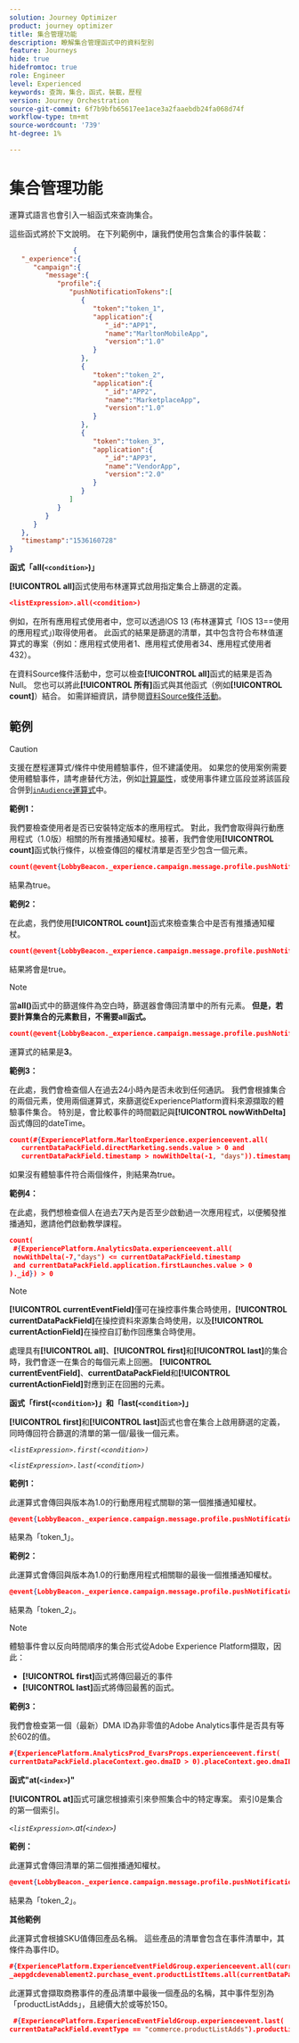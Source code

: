 ```yaml
---
solution: Journey Optimizer
product: journey optimizer
title: 集合管理功能
description: 瞭解集合管理函式中的資料型別
feature: Journeys
hide: true
hidefromtoc: true
role: Engineer
level: Experienced
keywords: 查詢，集合，函式，裝載，歷程
version: Journey Orchestration
source-git-commit: 6f7b9bfb65617ee1ace3a2faaebdb24fa068d74f
workflow-type: tm+mt
source-wordcount: '739'
ht-degree: 1%

---
```


# 集合管理功能

運算式語言也會引入一組函式來查詢集合。

這些函式將於下文說明。 在下列範例中，讓我們使用包含集合的事件裝載：

```json
                { 
   "_experience":{ 
      "campaign":{ 
         "message":{ 
            "profile":{ 
               "pushNotificationTokens":[ 
                  { 
                     "token":"token_1",
                     "application":{ 
                        "_id":"APP1",
                        "name":"MarltonMobileApp",
                        "version":"1.0"
                     }
                  },
                  { 
                     "token":"token_2",
                     "application":{ 
                        "_id":"APP2",
                        "name":"MarketplaceApp",
                        "version":"1.0"
                     }
                  },
                  { 
                     "token":"token_3",
                     "application":{ 
                        "_id":"APP3",
                        "name":"VendorApp",
                        "version":"2.0"
                     }
                  }
               ]
            }
         }
      }
   },
   "timestamp":"1536160728"
}
```

**函式「all(`<condition>`)」**

**[!UICONTROL all]**&#x200B;函式使用布林運算式啟用指定集合上篩選的定義。

```json
<listExpression>.all(<condition>)
```

例如，在所有應用程式使用者中，您可以透過IOS 13 (布林運算式「IOS 13==使用的應用程式」)取得使用者。 此函式的結果是篩選的清單，其中包含符合布林值運算式的專案（例如：應用程式使用者1、應用程式使用者34、應用程式使用者432）。

在資料Source條件活動中，您可以檢查&#x200B;**[!UICONTROL all]**&#x200B;函式的結果是否為Null。 您也可以將此&#x200B;**[!UICONTROL 所有]**&#x200B;函式與其他函式（例如&#x200B;**[!UICONTROL count]**）結合。 如需詳細資訊，請參閱[資料Source條件活動](../condition-activity.md#data_source_condition)。


## 範例

>[!CAUTION]
>
>支援在歷程運算式/條件中使用體驗事件，但不建議使用。 如果您的使用案例需要使用體驗事件，請考慮替代方法，例如[計算屬性](../../audience/computed-attributes.md)，或使用事件建立區段並將該區段合併到[`inAudience`運算式](../../building-journeys/functions/functioninaudience.md)中。

**範例1：**

我們要檢查使用者是否已安裝特定版本的應用程式。 對此，我們會取得與行動應用程式（1.0版）相關的所有推播通知權杖。接著，我們會使用&#x200B;**[!UICONTROL count]**&#x200B;函式執行條件，以檢查傳回的權杖清單是否至少包含一個元素。

```json
count(@event{LobbyBeacon._experience.campaign.message.profile.pushNotificationTokens.all(currentEventField.application.version == "1.0").token}) > 0
```

結果為true。

**範例2：**

在此處，我們使用&#x200B;**[!UICONTROL count]**&#x200B;函式來檢查集合中是否有推播通知權杖。

```json
count(@event{LobbyBeacon._experience.campaign.message.profile.pushNotificationTokens.all().token}) > 0
```

結果將會是true。

<!--Alternatively, you can check if there is no token in the collection:

   ```json
   count(@event{LobbyBeacon._experience.campaign.message.profile.pushNotificationTokens.all().token}) == 0
   ```

The result will be false.

Here we use the count function in a condition to count the number of push notification tokens in the event.

`count(@event{LobbyBeacon._experience.campaign.message.profile.pushNotificationTokens.all().token})`

The result is true.

Note that when the condition in the **all()** function is empty, the filter will return all the elements in the list. Hence, the expression above is equivalent to:

`count(@event{LobbyBeacon._experience.campaign.message.profile.pushNotificationTokens.application.name})`

In both cases, the result of the expression is **3**.

A query of experience events recorded on the Adobe Experience Platform may or may not include the current event that triggered the current Journey. This will depend on the relative processing time with which [!DNL Journey Orchestration] sees an event and started evaluating conditions, versus the time it takes for that event to be ingested into the Adobe Experience Platform. For example, when using the .all() syntax to query experience events from the Adobe Experience Platform, we recommend enforcing the exclusion of the current event (by requiring an
earlier timestamp) in order to only consider prior events.-->

>[!NOTE]
>
>當&#x200B;**all()**&#x200B;函式中的篩選條件為空白時，篩選器會傳回清單中的所有元素。 **但是，若要計算集合的元素數目，不需要all函式。**


```json
count(@event{LobbyBeacon._experience.campaign.message.profile.pushNotificationTokens.token})
```

運算式的結果是&#x200B;**3**。

**範例3：**

在此處，我們會檢查個人在過去24小時內是否未收到任何通訊。 我們會根據集合的兩個元素，使用兩個運算式，來篩選從ExperiencePlatform資料來源擷取的體驗事件集合。 特別是，會比較事件的時間戳記與&#x200B;**[!UICONTROL nowWithDelta]**&#x200B;函式傳回的dateTime。

```json
count(#{ExperiencePlatform.MarltonExperience.experienceevent.all(
   currentDataPackField.directMarketing.sends.value > 0 and
   currentDataPackField.timestamp > nowWithDelta(-1, "days")).timestamp}) == 0
```

如果沒有體驗事件符合兩個條件，則結果為true。

**範例4：**

在此處，我們想檢查個人在過去7天內是否至少啟動過一次應用程式，以便觸發推播通知，邀請他們啟動教學課程。

```json
count(
 #{ExperiencePlatform.AnalyticsData.experienceevent.all(
 nowWithDelta(-7,"days") <= currentDataPackField.timestamp
 and currentDataPackField.application.firstLaunches.value > 0
)._id}) > 0
```

<!--**"All + Count" example 4:** here we use the count function in a boolean expression to see if there is push notification tokens in the collection.

`count(@event{LobbyBeacon._experience.campaign.message.profile.pushNotificationTokens.all().application.name}) > 0`

The result will be:

`true`

Alternatively, you can check if there is NO token in the collection:

`count(@event{LobbyBeacon._experience.campaign.message.profile.pushNotificationTokens.all().application.name}) =0`

The result will be:

`false`-->

>[!NOTE]
>
>**[!UICONTROL currentEventField]**&#x200B;僅可在操控事件集合時使用，**[!UICONTROL currentDataPackField]**&#x200B;在操控資料來源集合時使用，以及&#x200B;**[!UICONTROL currentActionField]**&#x200B;在操控自訂動作回應集合時使用。
>
>處理具有&#x200B;**[!UICONTROL all]**、**[!UICONTROL first]**&#x200B;和&#x200B;**[!UICONTROL last]**&#x200B;的集合時，我們會逐一在集合的每個元素上回圈。 **[!UICONTROL currentEventField]**、**currentDataPackField**&#x200B;和&#x200B;**[!UICONTROL currentActionField]**&#x200B;對應到正在回圈的元素。

**函式「first(`<condition>`)」和「last(`<condition>`)」**

**[!UICONTROL first]**&#x200B;和&#x200B;**[!UICONTROL last]**&#x200B;函式也會在集合上啟用篩選的定義，同時傳回符合篩選的清單的第一個/最後一個元素。

_`<listExpression>.first(<condition>)`_

_`<listExpression>.last(<condition>)`_

**範例1：**

此運算式會傳回與版本為1.0的行動應用程式關聯的第一個推播通知權杖。

```json
@event{LobbyBeacon._experience.campaign.message.profile.pushNotificationTokens.first(currentEventField.application.version == "1.0").token
```

結果為「token_1」。

**範例2：**

此運算式會傳回與版本為1.0的行動應用程式相關聯的最後一個推播通知權杖。

```json
@event{LobbyBeacon._experience.campaign.message.profile.pushNotificationTokens.last(currentEventField.application.version == "1.0").token}
```

結果為「token_2」。

>[!NOTE]
>
>體驗事件會以反向時間順序的集合形式從Adobe Experience Platform擷取，因此：
>
>* **[!UICONTROL first]**&#x200B;函式將傳回最近的事件
>* **[!UICONTROL last]**&#x200B;函式將傳回最舊的函式。

**範例3：**

我們會檢查第一個（最新）DMA ID為非零值的Adobe Analytics事件是否具有等於602的值。

```json
#{ExperiencePlatform.AnalyticsProd_EvarsProps.experienceevent.first(
currentDataPackField.placeContext.geo.dmaID > 0).placeContext.geo.dmaID} == 602
```

**函式&quot;at(`<index>`)&quot;**

**[!UICONTROL at]**&#x200B;函式可讓您根據索引來參照集合中的特定專案。
索引0是集合的第一個索引。

_`<listExpression>`.at(`<index>`)_

**範例：**

此運算式會傳回清單的第二個推播通知權杖。

```json
@event{LobbyBeacon._experience.campaign.message.profile.pushNotificationTokens.at(1).token}
```

結果為「token_2」。

**其他範例**

此運算式會根據SKU值傳回產品名稱。 這些產品的清單會包含在事件清單中，其條件為事件ID。

```json
#{ExperiencePlatform.ExperienceEventFieldGroup.experienceevent.all(currentDataPackField._aepgdcdevenablement2.purchase_event.receipt_nbr == "10-337-4016"). 
_aepgdcdevenablement2.purchase_event.productListItems.all(currentDataPackField.SKU == "AB17 1234 1775 19DT B4DR 8HDK 762").name}
```

此運算式會擷取商務事件的產品清單中最後一個產品的名稱，其中事件型別為「productListAdds」，且總價大於或等於150。

```json
 #{ExperiencePlatform.ExperienceEventFieldGroup.experienceevent.last(
currentDataPackField.eventType == "commerce.productListAdds").productListItems.last(currentDataPackField.priceTotal >= 150).name}
```
